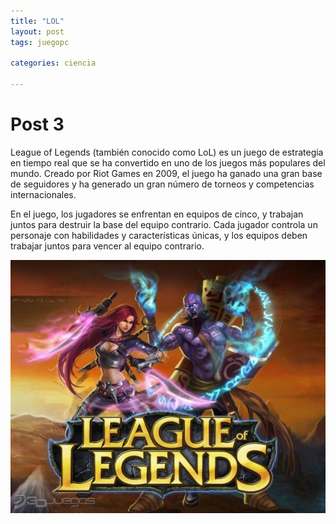 ```yaml
---
title: "LOL"
layout: post
tags: juegopc

categories: ciencia

---
```

# Post 3
League of Legends (también conocido como LoL) es un juego de estrategia en tiempo real que se ha convertido en uno de los juegos más populares del mundo. Creado por Riot Games en 2009, el juego ha ganado una gran base de seguidores y ha generado un gran número de torneos y competencias internacionales.

En el juego, los jugadores se enfrentan en equipos de cinco, y trabajan juntos para destruir la base del equipo contrario. Cada jugador controla un personaje con habilidades y características únicas, y los equipos deben trabajar juntos para vencer al equipo contrario.


![image](/assets/img/3.jpg)
